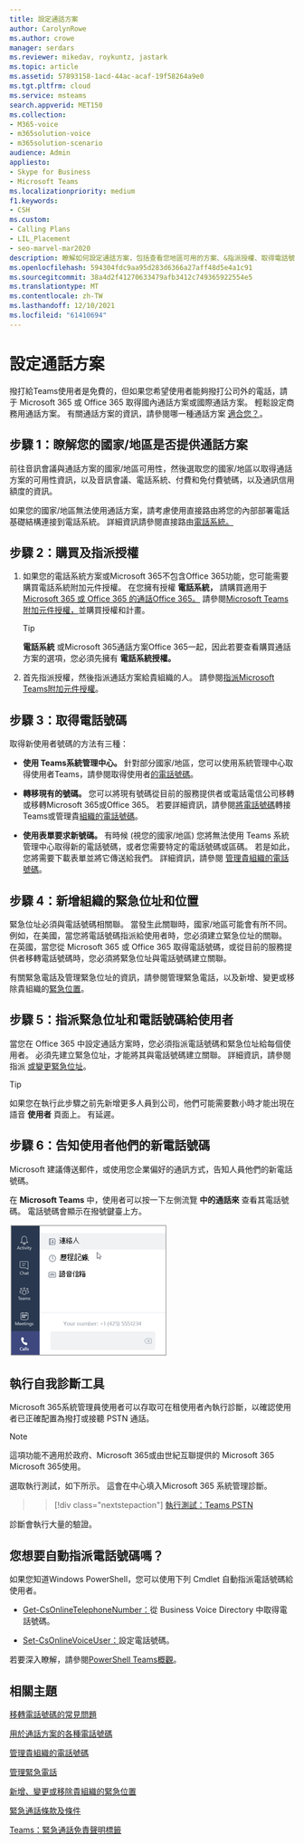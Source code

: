```yaml
---
title: 設定通話方案
author: CarolynRowe
ms.author: crowe
manager: serdars
ms.reviewer: mikedav, roykuntz, jastark
ms.topic: article
ms.assetid: 57893158-1acd-44ac-acaf-19f58264a9e0
ms.tgt.pltfrm: cloud
ms.service: msteams
search.appverid: MET150
ms.collection:
- M365-voice
- m365solution-voice
- m365solution-scenario
audience: Admin
appliesto:
- Skype for Business
- Microsoft Teams
ms.localizationpriority: medium
f1.keywords:
- CSH
ms.custom:
- Calling Plans
- LIL_Placement
- seo-marvel-mar2020
description: 瞭解如何設定通話方案，包括查看您地區可用的方案、&指派授權、取得電話號碼，以及新增緊急&位址。
ms.openlocfilehash: 594304fdc9aa95d283d6366a27aff48d5e4a1c91
ms.sourcegitcommit: 38a4d2f41270633479afb3412c749365922554e5
ms.translationtype: MT
ms.contentlocale: zh-TW
ms.lasthandoff: 12/10/2021
ms.locfileid: "61410694"
---
```

# <a name="set-up-calling-plans"></a>設定通話方案

撥打給Teams使用者是免費的，但如果您希望使用者能夠撥打公司外的電話，請于 Microsoft 365 或 Office 365 取得國內通話方案或國際通話方案。 輕鬆設定商務用通話方案。  有關通話方案的資訊，請參閱哪一種通話方案 [適合您？](calling-plan-landing-page.md)。

## <a name="step-1-find-out-if-calling-plans-are-available-in-your-countryregion"></a>步驟 1：瞭解您的國家/地區是否提供通話方案
前往音訊[](country-and-region-availability-for-audio-conferencing-and-calling-plans/country-and-region-availability-for-audio-conferencing-and-calling-plans.md)會議與通話方案的國家/地區可用性，然後選取您的國家/地區以取得通話方案的可用性資訊，以及音訊會議、電話系統、付費和免付費號碼，以及通訊信用額度的資訊。

如果您的國家/地區無法使用通話方案，請考慮使用直接路由將您的內部部署電話基礎結構連接到電話系統。  詳細資訊請參閱直接路由[電話系統。](direct-routing-landing-page.md)
  
## <a name="step-2-buy-and-assign-licenses"></a>步驟 2：購買及指派授權
1. 如果您的電話系統方案或Microsoft 365不包含Office 365功能，您可能需要購買電話系統附加元件授權。  在您擁有授權 **電話系統，** 請購買適用于 [Microsoft 365 或 Office 365 的通話Office 365。](calling-plans-for-office-365.md) 請參閱[Microsoft Teams附加元件授權，](./teams-add-on-licensing/microsoft-teams-add-on-licensing.md)並購買授權和計畫。 
    
    > [!TIP]
    > **電話系統** 或Microsoft 365通話方案Office 365一起，因此若要查看購買通話方案的選項，您必須先擁有 **電話系統授權。**
  
2. 首先指派授權，然後指派通話方案給貴組織的人。 請參閱[指派Microsoft Teams附加元件授權](./teams-add-on-licensing/microsoft-teams-add-on-licensing.md)。
    
## <a name="step-3-get-phone-numbers"></a>步驟 3：取得電話號碼
取得新使用者號碼的方法有三種：

- **使用 Teams系統管理中心。** 針對部分國家/地區，您可以使用系統管理中心取得使用者Teams，請參閱取得使用者[的電話號碼](getting-phone-numbers-for-your-users.md)。
    
- **轉移現有的號碼。** 您可以將現有號碼從目前的服務提供者或電話電信公司移轉或移轉Microsoft 365或Office 365。 若要詳細資訊，請參閱[將電話號碼](phone-number-calling-plans/transfer-phone-numbers-to-teams.md)轉接Teams或管理貴[組織的電話號碼](manage-phone-numbers-for-your-organization/manage-phone-numbers-for-your-organization.md)。 
  
- **使用表單要求新號碼。** 有時候 (視您的國家/地區) 您將無法使用 Teams 系統管理中心取得新的電話號碼，或者您需要特定的電話號碼或區碼。 若是如此，您將需要下載表單並將它傳送給我們。 詳細資訊，請參閱 [管理貴組織的電話號碼](manage-phone-numbers-for-your-organization/manage-phone-numbers-for-your-organization.md)。 

## <a name="step-4-add-emergency-addresses-and-locations-for-your-organization"></a>步驟 4：新增組織的緊急位址和位置
<a name="bkmk_add_addresses"></a>緊急位址必須與電話號碼相關聯。 當發生此關聯時，國家/地區可能會有所不同。 例如，在美國，當您將電話號碼指派給使用者時，您必須建立緊急位址的關聯。 在英國，當您從 Microsoft 365 或 Office 365 取得電話號碼，或從目前的服務提供者移轉電話號碼時，您必須將緊急位址與電話號碼建立關聯。 

有關緊急電話及管理緊急位址的資訊，請參閱管理緊急[](what-are-emergency-locations-addresses-and-call-routing.md)電話，以及新增、變更或移除貴組織的[緊急位置](add-change-remove-emergency-location-organization.md)。
    
## <a name="step-5-assign-an-emergency-address-and-a-phone-number-to-a-user"></a>步驟 5：指派緊急位址和電話號碼給使用者
<a name="bkmk_add_addresses"></a>當您在 Office 365 中設定通話方案時，您必須指派電話號碼和緊急位址給每個使用者。 必須先建立緊急位址，才能將其與電話號碼建立關聯。  詳細資訊，請參閱指派 [或變更緊急位址](assign-change-emergency-location-user.md)。


> [!TIP]
> 如果您在執行此步驟之前先新增更多人員到公司，他們可能需要數小時才能出現在語音 **使用者** 頁面上。 有延遲。



## <a name="step-6-tell-your-users-about-their-new-phone-numbers"></a>步驟 6：告知使用者他們的新電話號碼

Microsoft 建議傳送郵件，或使用您企業偏好的通訊方式，告知人員他們的新電話號碼。
 
在 **Microsoft Teams** 中，使用者可以按一下左側流覽 **中的通話來** 查看其電話號碼。 電話號碼會顯示在撥號鍵臺上方。

![按一下通話後可用選項的螢幕擷取畫面。](media/teams-phone-number.png)

## <a name="run-a-self-diagnostics-tool"></a>執行自我診斷工具

Microsoft 365系統管理員使用者可以存取可在租使用者內執行診斷，以確認使用者已正確配置為撥打或接聽 PSTN 通話。 

> [!NOTE]
>這項功能不適用於政府、Microsoft 365或由世紀互聯提供的 Microsoft 365 Microsoft 365使用。

選取執行測試，如下所示。 這會在中心填入Microsoft 365 系統管理診斷。
>> [!div class="nextstepaction"]
>> [執行測試：Teams PSTN](https://aka.ms/TeamsPSTNDiag)

診斷會執行大量的驗證。

## <a name="do-you-want-to-automate-assigning-phone-numbers"></a>您想要自動指派電話號碼嗎？
<a name="bkmk_add_addresses"> </a>

如果您知道Windows PowerShell，您可以使用下列 Cmdlet 自動指派電話號碼給使用者。 
  
- [Get-CsOnlineTelephoneNumber：](/powershell/module/skype/Get-CsOnlineTelephoneNumber?view=skype-ps)從 Business Voice Directory 中取得電話號碼。
    
- [Set-CsOnlineVoiceUser：](/powershell/module/skype/Set-CsOnlineVoiceUser?view=skype-ps)設定電話號碼。
    
若要深入瞭解，請參閱[PowerShell Teams概觀](teams-powershell-overview.md)。
  

## <a name="related-topics"></a>相關主題
[移轉電話號碼的常見問題](./phone-number-calling-plans/port-order-overview.md)

[用於通話方案的各種電話號碼](different-kinds-of-phone-numbers-used-for-calling-plans.md)

[管理貴組織的電話號碼](manage-phone-numbers-for-your-organization/manage-phone-numbers-for-your-organization.md)

[管理緊急電話](what-are-emergency-locations-addresses-and-call-routing.md) 

[新增、變更或移除貴組織的緊急位置](add-change-remove-emergency-location-organization.md)

[緊急通話條款及條件](emergency-calling-terms-and-conditions.md)

[Teams：緊急通話免責聲明標籤](https://github.com/MicrosoftDocs/OfficeDocs-SkypeForBusiness/blob/live/Teams/downloads/emergency-calling/emergency-calling-label-(en-us)-(v.1.0).zip?raw=true)

  
